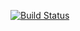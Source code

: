 [![Build Status](https://travis-ci.org/ksoerjanto/HelloWorld.svg?branch=master)](https://travis-ci.org/ksoerjanto/HelloWorld)

